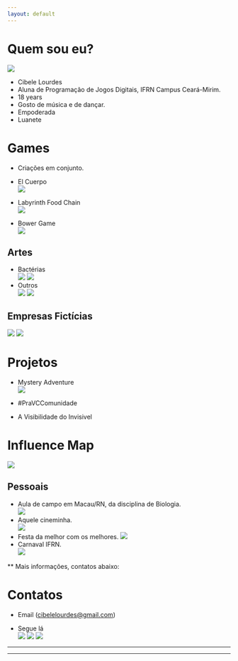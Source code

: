 ```yaml
---
layout: default
---
```




# Quem sou eu? 
![](bele.png)  

* Cibele Lourdes
* Aluna de Programação de Jogos Digitais, IFRN Campus Ceará-Mirim.  
* 18 years  
* Gosto de música e de dançar.  
* Empoderada  
* Luanete   

# Games  

* Criações em conjunto.  

* El Cuerpo  
[ ![](imagem4.png)](https://karlagabriella.github.io/El%20Cuerpo/)   
* Labyrinth Food Chain  
[ ![](imagem3.png)](https://karlagabriella.github.io/LabyrinthFoodChain/)  
* Bower Game  
[ ![](imagem1.png)](https://karlagabriella.github.io/New%20project/)  
  

## Artes

* Bactérias  
![](Bac1.png)         ![](Bac2.png) 
* Outros  
![](garça.png)        ![](ratinho.png)  

## Empresas Fictícias  
![](logolivro1.png)         ![](logo.png)  

# Projetos  
* Mystery Adventure  
[ ![](Mockup.png)](https://www.youtube.com/watch?v=C-RhFRgGHBo)  

* #PraVCComunidade 
* A Visibilidade do Invisivel  

# Influence Map  
![](Influence.png)  
## Pessoais  
* Aula de campo em Macau/RN, da disciplina de Biologia.   
![](turma.png)  
* Aquele cineminha.    
[ ![](karla.png)](https://karlagabriella.github.io/)  
* Festa da melhor com os melhores.
![](Tereza.png)  
* Carnaval IFRN.  
[ ![](cat.png)](https://joaothiago06.github.io/)  

** Mais informações, contatos abaixo:
# Contatos  

* Email (cibelelourdes@gmail.com)  

* Segue lá  
[ ![](pe.png)](https://br.pinterest.com/cibelelourdes/)
[ ![](ig.png)](https://www.instagram.com/eucih_ls/)
[ ![](fb.png)](https://www.facebook.com/cibele.loudes)

***  
* * *
